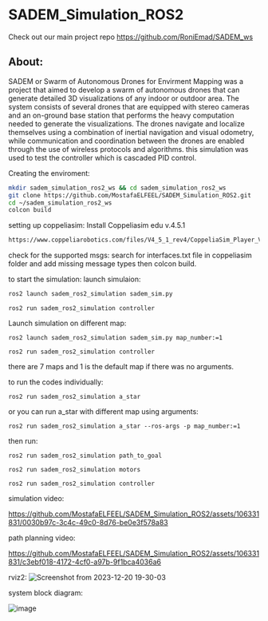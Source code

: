 # SADEM_Simulation_ROS2

Check out our main project repo https://github.com/RoniEmad/SADEM_ws

## About:
SADEM or Swarm of Autonomous Drones for Envirment Mapping was a project that aimed to develop a swarm of autonomous drones that can generate detailed 3D visualizations of any indoor or outdoor area. The system consists of several drones that are equipped with stereo cameras and an on-ground base station that performs the heavy computation needed to generate the visualizations. The drones navigate and localize themselves using a combination of inertial navigation and visual odometry, while communication and coordination between the drones are enabled through the use of wireless protocols and algorithms.
this simulation was used to test the controller which is cascaded PID control.

Creating the enviroment:
```bash
mkdir sadem_simulation_ros2_ws && cd sadem_simulation_ros2_ws
git clone https://github.com/MostafaELFEEL/SADEM_Simulation_ROS2.git
cd ~/sadem_simulation_ros2_ws
colcon build
```


setting up coppeliasim:
Install Coppeliasim edu v.4.5.1
```bash
https://www.coppeliarobotics.com/files/V4_5_1_rev4/CoppeliaSim_Player_V4_5_1_rev4_Ubuntu22_04.tar.xz
```
check for the supported msgs:
search for interfaces.txt file in coppeliasim folder and add missing message types then colcon build.

to start the simulation:
launch simulaion:
```bash
ros2 launch sadem_ros2_simulation sadem_sim.py
```
```
ros2 run sadem_ros2_simulation controller
```

Launch simulation on different map:
```
ros2 launch sadem_ros2_simulation sadem_sim.py map_number:=1
```
```
ros2 run sadem_ros2_simulation controller
```

there are 7 maps and 1 is the default map if there was no arguments.

to run the codes individually:
```
ros2 run sadem_ros2_simulation a_star
```
or you can run a_star with different map using arguments:
```
ros2 run sadem_ros2_simulation a_star --ros-args -p map_number:=1
```
then run:
```
ros2 run sadem_ros2_simulation path_to_goal
```
```
ros2 run sadem_ros2_simulation motors
```
```
ros2 run sadem_ros2_simulation controller
```

simulation video:

https://github.com/MostafaELFEEL/SADEM_Simulation_ROS2/assets/106331831/0030b97c-3c4c-49c0-8d76-be0e3f578a83

path planning video:

https://github.com/MostafaELFEEL/SADEM_Simulation_ROS2/assets/106331831/c3ebf018-4172-4cf0-a97b-9f1bca4036a6

rviz2:
![Screenshot from 2023-12-20 19-30-03](https://github.com/MostafaELFEEL/SADEM_Simulation_ROS2/assets/106331831/b9ef276b-6557-4b79-bbc1-a810e92cbcea)

system block diagram:

![image](https://github.com/MostafaELFEEL/SADEM_Simulation_ROS2/assets/106331831/5fa63698-972d-48c3-983e-e6a25ebbe7b7)
